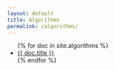 ```yaml
---
layout: default
title: Algorithms
permalink: /algorithms/
---
```


<ul>
{% for doc in site.algorithms %}
  <li>
    <a href="{{ doc.url }}">{{ doc.title }}</a>
  </li>
{% endfor %}
</ul>
